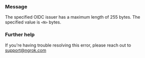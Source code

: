 
### Message
The specified OIDC issuer has a maximum length of 255 bytes. The specified value is <code>&lt;N&gt;</code> bytes.

### Further help
If you're having trouble resolving this error, please reach out to [support@ngrok.com](mailto:support@ngrok.com?subject=Help%20with%20ERR_NGROK_1687)

